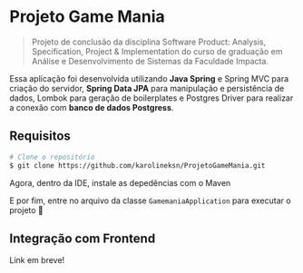 # Projeto Game Mania

> Projeto de conclusão da disciplina Software Product: Analysis, Specification, Project & Implementation do curso de graduação em Análise e Desenvolvimento de Sistemas da Faculdade Impacta.


Essa aplicação foi desenvolvida utilizando **Java Spring** e Spring MVC para criação do servidor, **Spring Data JPA** para manipulação e persistência de dados, Lombok para geração de boilerplates e Postgres Driver para realizar a conexão com **banco de dados Postgress**.

<h2>Requisitos</h2>

```bash
# Clone o repositório
$ git clone https://github.com/karolineksn/ProjetoGameMania.git
```

Agora, dentro da IDE, instale as depedências com o Maven

E por fim, entre no arquivo da classe `GamemaniaApplication` para executar o projeto 🚀

<h2>Integração com Frontend</h2>

Link em breve!
